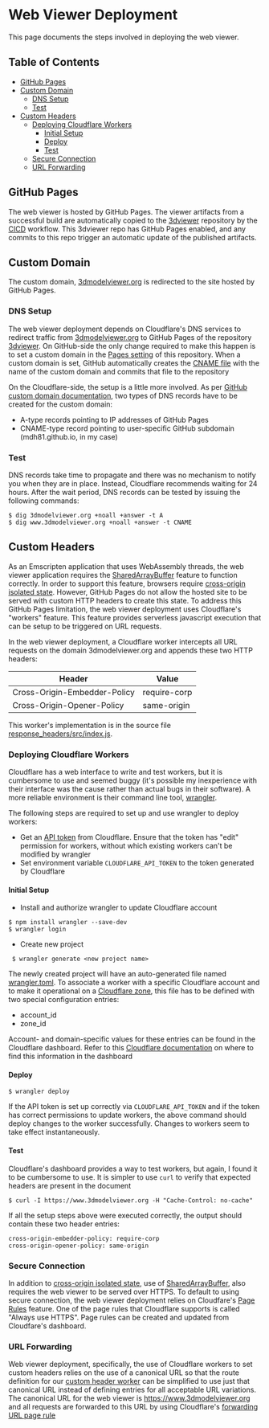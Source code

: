 # Web Viewer Deployment

This page documents the steps involved in deploying the web viewer.


## Table of Contents
- [GitHub Pages](#github-pages)
- [Custom Domain](#custom-domain)
    - [DNS Setup](#dns-setup)
    - [Test](#test)
- [Custom Headers](#custom-headers)
    - [Deploying Cloudflare Workers](#deploying-cloudflare-workers)
        - [Initial Setup](#initial-setup)
        - [Deploy](#deploy)
        - [Test](#test-1)
    - [Secure Connection](#secure-connection)
    - [URL Forwarding](#url-forwarding)


## GitHub Pages 

The web viewer is hosted by GitHub Pages. The viewer artifacts from a successful build are automatically copied to the
[3dviewer](https://github.com/mdh81/3dviewer) repository by the 
[CICD](https://github.com/mdh81/meshviewer/blob/master/.github/workflows/cicd.yml) workflow. This 3dviewer repo has
GitHub Pages enabled, and any commits to this repo trigger an automatic update of the published artifacts.

## Custom Domain

The custom domain, [3dmodelviewer.org](https://3dmodelviewer.org) is redirected to the site hosted by GitHub Pages.  

### DNS Setup

The web viewer deployment depends on Cloudflare's DNS services to redirect traffic from
[3dmodelviewer.org](https://3dmodelviewer.org) to GitHub Pages of the repository
[3dviewer](https://github.com/mdh81/3dviewer). On GitHub-side the only change required to make this happen is to set a 
custom domain in the [Pages setting](https://github.com/mdh81/3dviewer/settings/pages) of this repository. When a custom
domain is set, GitHub automatically creates the [CNAME file](https://github.com/mdh81/3dviewer/blob/main/CNAME) with the
name of the custom domain and commits that file to the repository  

On the Cloudflare-side, the setup is a little more involved. As per [GitHub custom domain 
documentation](https://tinyurl.com/4ueut9k5), two types of DNS records have to be created for the custom domain:

* A-type records pointing to IP addresses of GitHub Pages
* CNAME-type record pointing to user-specific GitHub subdomain (mdh81.github.io, in my case)

### Test

DNS records take time to propagate and there was no mechanism to notify you when they are in place. Instead, Cloudflare
recommends waiting for 24 hours. After the wait period, DNS records can be tested by issuing the following commands:

```shell
$ dig 3dmodelviewer.org +noall +answer -t A
$ dig www.3dmodelviewer.org +noall +answer -t CNAME
```

## Custom Headers 

As an Emscripten application that uses WebAssembly threads, the web viewer application requires the 
[SharedArrayBuffer](https://developer.mozilla.org/en-US/docs/Web/JavaScript/Reference/Global_Objects/SharedArrayBuffer)
feature to function correctly. In order to support this feature, browsers 
require [cross-origin isolated state](https://web.dev/articles/coop-coep). However, GitHub Pages do not allow the hosted
site to be served with custom HTTP headers to create this state. To address this GitHub Pages limitation, the web viewer
deployment uses Cloudflare's "workers" feature. This feature provides serverless javascript execution that can be 
setup to be triggered on URL requests. 

In the web viewer deployment, a Cloudflare worker intercepts all URL requests on the domain 3dmodelviewer.org and appends
these two HTTP headers:

| Header | Value | 
|--------|-------|
|Cross-Origin-Embedder-Policy|require-corp| 
|Cross-Origin-Opener-Policy|same-origin|

This worker's implementation is in the source file 
[response_headers/src/index.js](https://github.com/mdh81/meshviewer/blob/master/web/response_headers/src/index.js).

### Deploying Cloudflare Workers 

Cloudflare has a web interface to write and test workers, but it is cumbersome to use and seemed buggy 
(it's possible my inexperience with their interface was the cause rather than actual bugs in their software). A more
reliable environment is their command line tool, [wrangler](https://developers.cloudflare.com/workers/wrangler/). 

The following steps are required to set up and use wrangler to deploy workers:

* Get an [API token](https://developers.cloudflare.com/fundamentals/api/get-started/create-token/) from Cloudflare. 
Ensure that the token has "edit" permission for workers, without which existing workers can't be modified by wrangler
* Set environment variable `CLOUDFLARE_API_TOKEN` to the token generated by Cloudflare

#### Initial Setup

* Install and authorize wrangler to update Cloudflare account
```shell
$ npm install wrangler --save-dev
$ wrangler login
```
 * Create new project
```shell
 $ wrangler generate <new project name>
 ```
The newly created project will have an auto-generated file named 
[wrangler.toml](https://github.com/mdh81/meshviewer/blob/master/web/response_headers/wrangler.toml). To associate
a worker with a specific Cloudflare account and to make it operational on a 
[Cloudflare zone](https://developers.cloudflare.com/fundamentals/setup/accounts-and-zones/#zones), this file has to be 
defined with two special configuration entries:

* account_id 
* zone_id

Account- and domain-specific values for these entries can be found in the Cloudflare dashboard. Refer to this 
[Cloudflare documentation](https://developers.cloudflare.com/fundamentals/setup/find-account-and-zone-ids/) on where to 
find this information in the dashboard

#### Deploy

```shell
$ wrangler deploy
```

If the API token is set up correctly via `CLOUDFLARE_API_TOKEN` and if the token has correct permissions to update 
workers, the above command should deploy changes to the worker successfully. Changes to workers seem to take effect
instantaneously.

#### Test

Cloudflare's dashboard provides a way to test workers, but again, I found it to be cumbersome to use. It is simpler to
use `curl` to verify that expected headers are present in the document

```shell
$ curl -I https://www.3dmodelviewer.org -H "Cache-Control: no-cache"
```

If all the setup steps above were executed correctly, the output should contain these two header entries:

```
cross-origin-embedder-policy: require-corp
cross-origin-opener-policy: same-origin
 ```

### Secure Connection

In addition to [cross-origin isolated state](https://web.dev/articles/coop-coep), use of 
[SharedArrayBuffer](https://developer.mozilla.org/en-US/docs/Web/JavaScript/Reference/Global_Objects/SharedArrayBuffer),
also requires the web viewer to be served over HTTPS. To default to using secure connection, the web viewer deployment
relies on Cloudfare's [Page Rules](https://developers.cloudflare.com/rules/page-rules/) feature. One of the page rules
that Cloudflare supports is called "Always use HTTPS". Page rules can be created and updated from Cloudfare's dashboard.


### URL Forwarding

Web viewer deployment, specifically, the use of Cloudflare workers to set custom headers relies on the use of a 
canonical URL so that the route definition for our 
[custom header worker](https://github.com/mdh81/meshviewer/blob/master/web/response_headers/wrangler.toml) can be
simplified to use just that canonical URL instead of defining entries for all acceptable URL variations.
The canonical URL for the web viewer is https://www.3dmodelviewer.org and all requests are forwarded to this URL by using Cloudflare's
[forwarding URL page rule](https://developers.cloudflare.com/rules/page-rules/how-to/url-forwarding/)  
